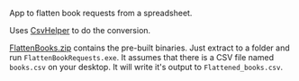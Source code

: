 App to flatten book requests from a spreadsheet. 


Uses [CsvHelper](http://joshclose.github.io/CsvHelper/) to do the conversion.

[FlattenBooks.zip](http://google.com) contains the pre-built binaries.  Just extract to a folder and run `FlattenBookRequests.exe`.  It assumes that there is a CSV file named `books.csv` on your desktop.  It will write it's output to `Flattened_books.csv`.